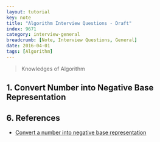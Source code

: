 ```yaml
---
layout: tutorial
key: note
title: "Algorithm Interview Questions - Draft"
index: 9671
category: interview-general
breadcrumb: [Note, Interview Questions, General]
date: 2016-04-01
tags: [Algorithm]
---
```


> Knowledges of Algorithm

## 1. Convert Number into Negative Base Representation

## 6. References
* [Convert a number into negative base representation](https://www.geeksforgeeks.org/convert-number-negative-base-representation/)
